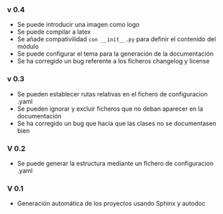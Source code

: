 ### v 0.4

- Se puede introducir una imagen como logo
- Se puede compilar a latex
- Se añade compativilidad ``con __init__.py`` para definir el contenido del módulo
- Se puede configurar el tema para la generación de la documentación
- Se ha corregido un bug referente a los ficheros changelog y license
    

### v 0.3

- Se pueden establecer rutas relativas en el fichero de configuracion .yaml
- Se pueden ignorar y excluir ficheros que no deban aparecer en la documentación
- Se ha corregido un bug que hacía que las clases no se documentasen bien

### V 0.2

- Se puede generar la estructura mediante un fichero de configuracion .yaml

### V 0.1

- Generación automática de los proyectos usando Sphinx y autodoc